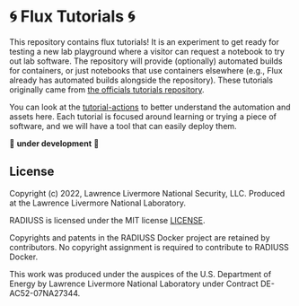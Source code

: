 # 🌀️ Flux Tutorials 🌀️

This repository contains flux tutorials! It is an experiment to get ready
for testing a new lab playground where a visitor can request a notebook
to try out lab software. The repository will provide (optionally)
automated builds for containers, or just notebooks that use containers
elsewhere (e.g., Flux already has automated builds alongside the repository).
These tutorials originally came from [the officials tutorials repository](https://github.com/flux-framework/Tutorials).

You can look at the [tutorial-actions](https://github.com/rse-ops/tutorial-actions)
to better understand the automation and assets here. Each tutorial is focused
around learning or trying a piece of software, and we will have a tool
that can easily deploy them.

🚧️ **under development** 🚧️

License
-------

Copyright (c) 2022, Lawrence Livermore National Security, LLC. 
Produced at the Lawrence Livermore National Laboratory.

RADIUSS is licensed under the MIT license [LICENSE](./LICENSE).

Copyrights and patents in the RADIUSS Docker project are retained by
contributors. No copyright assignment is required to contribute to RADIUSS
Docker.

This work was produced under the auspices of the U.S. Department of
Energy by Lawrence Livermore National Laboratory under Contract
DE-AC52-07NA27344.
